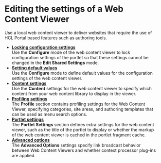 # Editing the settings of a Web Content Viewer


Use a local web content viewer to deliver websites that require the use of HCL Portal based features such as authoring tools.

-   **[Locking configuration settings](wcm_config_wcmviewer_hlock.md)**  
Use the **Configure** mode of the web content viewer to lock configuration settings of the portlet so that these settings cannot be changed in the **Edit Shared Settings** mode.
-   **[Setting default values](wcm_config_wcmviewer_hdefaults.md)**  
Use the **Configure** mode to define default values for the configuration settings of the web content viewer.
-   **[Content settings](wcm_config_wcmviewer_hcontent.md)**  
Use the **Content** settings for the web content viewer to specify which content from your web content library to display in the viewer.
-   **[Profiling settings](wcm_config_wcmviewer_hprofile.md)**  
The **Profile** section contains profiling settings for the Web Content Viewer, specifying categories, site areas, and authoring templates that can be used as menu search options.
-   **[Portlet settings](wcm_config_wcmviewer_hsettings.md)**  
The **Portlet Settings** section defines extra settings for the web content viewer, such as the title of the portlet to display or whether the markup of the web content viewer is cached in the portlet fragment cache.
-   **[Advanced options](wcm_config_wcmviewer_hadv.md)**  
The **Advanced Options** settings specify link broadcast behavior between Web Content Viewers and whether context processor plug-ins are applied.

